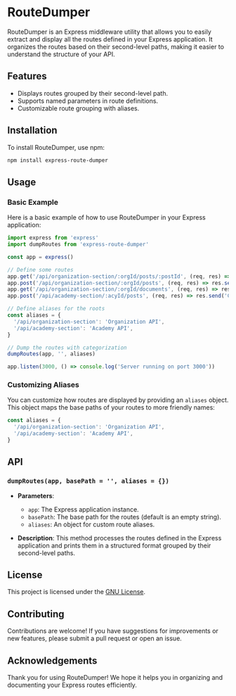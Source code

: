 # RouteDumper

RouteDumper is an Express middleware utility that allows you to easily extract and display all the routes defined in your Express application. It organizes the routes based on their second-level paths, making it easier to understand the structure of your API.

## Features

- Displays routes grouped by their second-level path.
- Supports named parameters in route definitions.
- Customizable route grouping with aliases.

## Installation

To install RouteDumper, use npm:

```bash
npm install express-route-dumper
```

## Usage

### Basic Example

Here is a basic example of how to use RouteDumper in your Express application:

```javascript
import express from 'express'
import dumpRoutes from 'express-route-dumper'

const app = express()

// Define some routes
app.get('/api/organization-section/:orgId/posts/:postId', (req, res) => res.send('post route'))
app.post('/api/organization-section/:orgId/posts', (req, res) => res.send('Create post'))
app.get('/api/organization-section/:orgId/documents', (req, res) => res.send('Documents route'))
app.post('/api/academy-section/:acyId/posts', (req, res) => res.send('Create post for academy-section'))

// Define aliases for the roots
const aliases = {
  '/api/organization-section': 'Organization API',
  '/api/academy-section': 'Academy API',
}

// Dump the routes with categorization
dumpRoutes(app, '', aliases)

app.listen(3000, () => console.log('Server running on port 3000'))
```

### Customizing Aliases

You can customize how routes are displayed by providing an `aliases` object. This object maps the base paths of your routes to more friendly names:

```javascript
const aliases = {
  '/api/organization-section': 'Organization API',
  '/api/academy-section': 'Academy API',
}
```

## API

### `dumpRoutes(app, basePath = '', aliases = {})`

- **Parameters**:
  - `app`: The Express application instance.
  - `basePath`: The base path for the routes (default is an empty string).
  - `aliases`: An object for custom route aliases.

- **Description**: This method processes the routes defined in the Express application and prints them in a structured format grouped by their second-level paths.

## License

This project is licensed under the [GNU License](LICENSE).

## Contributing

Contributions are welcome! If you have suggestions for improvements or new features, please submit a pull request or open an issue.

## Acknowledgements

Thank you for using RouteDumper! We hope it helps you in organizing and documenting your Express routes efficiently.